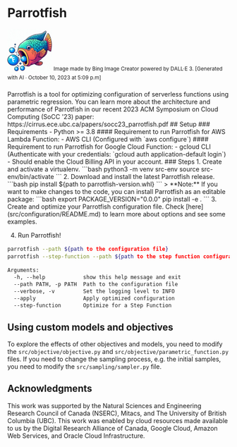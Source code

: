 # Parrotfish
<img src="./parrotfish_icon.jpeg" alt="parrotfish icon" width=20%>
<sup>Image made by Bing Image Creator powered by DALL·E 3. [Generated with AI ∙ October 10, 2023 at 5:09 p.m] </sup>
<br><br>
Parrotfish is a tool for optimizing configuration of serverless functions using parametric regression.
You can learn more about the architecture and performance of Parrotfish in our recent 2023 ACM Symposium on Cloud Computing (SoCC '23) paper: https://cirrus.ece.ubc.ca/papers/socc23_parrotfish.pdf
## Setup
### Requirements
- Python >= 3.8
#### Requirement to run Parrotfish for AWS Lambda Function:
- AWS CLI (Configured with `aws configure`)
#### Requirement to run Parrotfish for Google Cloud Function:
- gcloud CLI (Authenticate with your credentials: `gcloud auth application-default login`)
- Should enable the Cloud Billing API in your account.
### Steps
1. Create and activate a virtualenv.
```bash
python3 -m venv src-env
source src-env/bin/activate
```
2. Download and install the latest Parrotfish release.
```bash
pip install ${path to parrotfish-version.whl}
```
> **Note:** If you want to make changes to the code, you can install Parrotfish as an editable package:
```bash
export PACKAGE_VERSION="0.0.0"
pip install -e .
```
3. Create and optimize your Parrotfish configuration file. Check [here](src/configuration/README.md) to learn more about options and see some examples.

4. Run Parrotfish!
```bash
parrotfish --path ${path to the configuration file}
parrotfish --step-function --path ${path to the step function configuration file}
```
```text
Arguments:
  -h, --help            show this help message and exit
  --path PATH, -p PATH  Path to the configuration file
  --verbose, -v         Set the logging level to INFO
  --apply               Apply optimized configuration
  --step-function       Optimize for a Step Function
```
## Using custom models and objectives
To explore the effects of other objectives and models, you need to modify the `src/objective/objective.py` and
`src/objective/parametric_function.py` files. If you need to change the sampling process, e.g. the initial samples, you need to modify the `src/sampling/sampler.py`
file.
## Acknowledgments
This work was supported by the Natural Sciences and Engineering Research Council of Canada (NSERC), Mitacs, and The University of British Columbia (UBC). This work was enabled by cloud resources made available to us by the Digital Research Alliance of Canada, Google Cloud, Amazon Web Services, and Oracle Cloud Infrastructure.
